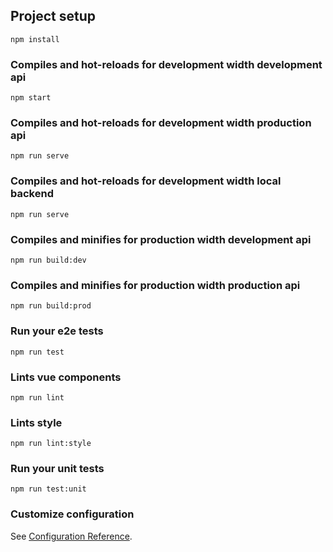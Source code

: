 
## Project setup
```
npm install
```

### Compiles and hot-reloads for development width development api
```
npm start
```

### Compiles and hot-reloads for development width production api
```
npm run serve
```

### Compiles and hot-reloads for development width local backend
```
npm run serve
```

### Compiles and minifies for production width development api
```
npm run build:dev
```

### Compiles and minifies for production width production api
```
npm run build:prod
```

### Run your e2e tests
```
npm run test
```

### Lints vue components
```
npm run lint
```

### Lints style
```
npm run lint:style
```

### Run your unit tests
```
npm run test:unit
```

### Customize configuration
See [Configuration Reference](https://cli.vuejs.org/config/).
